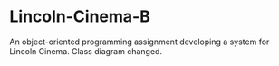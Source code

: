 # Lincoln-Cinema-B

An object-oriented programming assignment developing a system for Lincoln Cinema. Class diagram changed.
